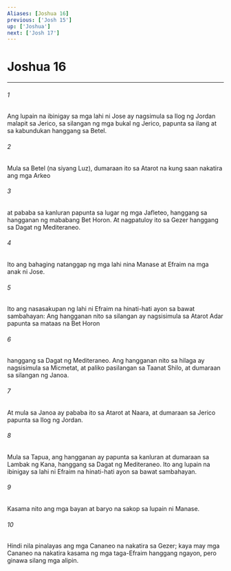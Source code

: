 ```yaml
---
Aliases: [Joshua 16]
previous: ['Josh 15']
up: ['Joshua']
next: ['Josh 17']
---
```

# Joshua 16

***






















###### 1 










Ang lupain na ibinigay sa mga lahi ni Jose ay nagsimula sa Ilog ng Jordan malapit sa Jerico, sa silangan ng mga bukal ng Jerico, papunta sa ilang at sa kabundukan hanggang sa Betel. 





















###### 2 










Mula sa Betel (na siyang Luz), dumaraan ito sa Atarot na kung saan nakatira ang mga Arkeo 





















###### 3 










at pababa sa kanluran papunta sa lugar ng mga Jafleteo, hanggang sa hangganan ng mababang Bet Horon. At nagpatuloy ito sa Gezer hanggang sa Dagat ng Mediteraneo. 





















###### 4 










Ito ang bahaging natanggap ng mga lahi nina Manase at Efraim na mga anak ni Jose. 





















###### 5 










Ito ang nasasakupan ng lahi ni Efraim na hinati-hati ayon sa bawat sambahayan: Ang hangganan nito sa silangan ay nagsisimula sa Atarot Adar papunta sa mataas na Bet Horon 





















###### 6 










hanggang sa Dagat ng Mediteraneo. Ang hangganan nito sa hilaga ay nagsisimula sa Micmetat, at paliko pasilangan sa Taanat Shilo, at dumaraan sa silangan ng Janoa. 





















###### 7 










At mula sa Janoa ay pababa ito sa Atarot at Naara, at dumaraan sa Jerico papunta sa Ilog ng Jordan. 





















###### 8 










Mula sa Tapua, ang hangganan ay papunta sa kanluran at dumaraan sa Lambak ng Kana, hanggang sa Dagat ng Mediteraneo. Ito ang lupain na ibinigay sa lahi ni Efraim na hinati-hati ayon sa bawat sambahayan. 





















###### 9 










Kasama nito ang mga bayan at baryo na sakop sa lupain ni Manase. 





















###### 10 










Hindi nila pinalayas ang mga Cananeo na nakatira sa Gezer; kaya may mga Cananeo na nakatira kasama ng mga taga-Efraim hanggang ngayon, pero ginawa silang mga alipin.
